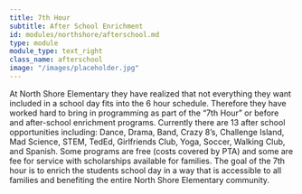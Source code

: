 ```yaml
---
title: 7th Hour
subtitle: After School Enrichment
id: modules/northshore/afterschool.md
type: module
module_type: text_right
class_name: afterschool
image: "/images/placeholder.jpg"
---
```

At North Shore Elementary they have realized that not everything they want included in a school day fits into the 6 hour schedule.  Therefore they have worked hard to bring in programming as part of the “7th Hour” or before and after-school enrichment programs.  Currently there are 13 after school opportunities including: Dance, Drama, Band, Crazy 8’s, Challenge Island, Mad Science, STEM, TedEd, Girlfriends Club, Yoga, Soccer, Walking Club, and Spanish.  Some programs are free (costs covered by PTA) and some are fee for service with scholarships available for families.  The goal of the 7th hour is to enrich the students school day in a way that is accessible to all families and benefiting the entire North Shore Elementary community.  